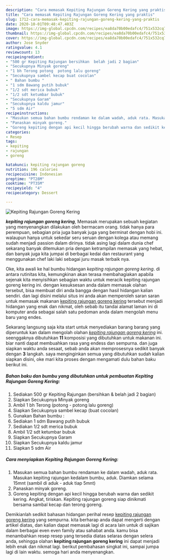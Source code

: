 ```yaml
---
description: "Cara memasak Kepiting Rajungan Goreng Kering yang praktis"
title: "Cara memasak Kepiting Rajungan Goreng Kering yang praktis"
slug: 1712-cara-memasak-kepiting-rajungan-goreng-kering-yang-praktis
date: 2020-10-01T09:48:47.403Z
image: https://img-global.cpcdn.com/recipes/ea8da70b00edafc4/751x532cq70/kepiting-rajungan-goreng-kering-foto-resep-utama.jpg
thumbnail: https://img-global.cpcdn.com/recipes/ea8da70b00edafc4/751x532cq70/kepiting-rajungan-goreng-kering-foto-resep-utama.jpg
cover: https://img-global.cpcdn.com/recipes/ea8da70b00edafc4/751x532cq70/kepiting-rajungan-goreng-kering-foto-resep-utama.jpg
author: Jose Snyder
ratingvalue: 4.1
reviewcount: 13
recipeingredient:
- "500 gr Kepiting Rajungan bersihkan  belah jadi 2 bagian"
- "Secukupnya Minyak goreng"
- "1 bh Terong potong  potong lalu goreng"
- "Secukupnya sambel kecap buat cocolan"
- " Bahan bumbu "
- "1 sdm Bawang putih bubuk"
- "1/2 sdt merica bubuk"
- "1/2 sdt ketumbar bubuk"
- "Secukupnya Garam"
- "Secukupnya kaldu jamur"
- "5 sdm Air"
recipeinstructions:
- "Masukan semua bahan bumbu rendaman ke dalam wadah, aduk rata. Masukan kepiting rajungan kedalam bumbu, aduk. Diamkan selama 15mnt (sambil di aduk - aduk tiap 5mnt)"
- "Panaskan minyak goreng."
- "Goreng kepiting dengan api kecil hingga berubah warna dan sedikit kering. Angkat, tiriskan. Kepiting rajungan goreng siap dinikmati bersama sambal kecap dan terong goreng."
categories:
- Resep
tags:
- kepiting
- rajungan
- goreng

katakunci: kepiting rajungan goreng 
nutrition: 196 calories
recipecuisine: Indonesian
preptime: "PT28M"
cooktime: "PT35M"
recipeyield: "4"
recipecategory: Dessert

---
```



![Kepiting Rajungan Goreng Kering](https://img-global.cpcdn.com/recipes/ea8da70b00edafc4/751x532cq70/kepiting-rajungan-goreng-kering-foto-resep-utama.jpg)

<b><i>kepiting rajungan goreng kering</i></b>, Memasak merupakan sebuah kegiatan yang menyenangkan dilakukan oleh bermacam orang. tidak hanya para perempuan, sebagian pria juga banyak juga yang berminat dengan hobi ini. walaupun hanya untuk sekedar seru seruan dengan kolega atau memang sudah menjadi passion dalam dirinya. tidak asing lagi dalam dunia chef sekarang banyak ditemukan pria dengan ketrampilan memasak yang hebat, dan banyak juga kita jumpai di berbagai kedai dan restaurant yang menggunakan chef laki laki sebagai juru masak terbaik nya.



Oke, kita awali ke hal bumbu hidangan <i>kepiting rajungan goreng kering</i>. di antara rutinitas kita, kemungkinan akan terasa membahagiakan apabila sejenak kita menyisihkan sebagian waktu untuk meracik kepiting rajungan goreng kering ini. dengan kesuksesan anda dalam memasak olahan tersebut, bisa membuat diri anda bangga dengan hasil hidangan kalian sendiri. dan lagi disini melalui situs ini anda akan memperoleh saran saran untuk memasak makanan <u>kepiting rajungan goreng kering</u> tersebut menjadi hidangan yang enak dan nikmat, oleh sebab itu tandai alamat laman ini di komputer anda sebagai salah satu pedoman anda dalam mengolah menu baru yang endes.


Sekarang langsung saja kita start untuk menyediakan barang barang yang diperuntuk kan dalam mengolah olahan <u><i>kepiting rajungan goreng kering</i></u> ini. seenggaknya dibutuhkan <b>11</b> komposisi yang dibutuhkan untuk makanan ini. biar nanti dapat membuahkan rasa yang endess dan sempurna. dan juga siapkan waktu anda sesaat, sebab anda akan memprosesnya sedikit banyak dengan <b>3</b> langkah. saya menginginkan semua yang dibutuhkan sudah kalian siapkan disini, oke mari kita proses dengan mengamati dulu bahan baku berikut ini.

<!--inarticleads1-->

##### Bahan baku dan bumbu yang dibutuhkan untuk pembuatan Kepiting Rajungan Goreng Kering:

1. Sediakan 500 gr Kepiting Rajungan (bersihkan &amp; belah jadi 2 bagian)
1. Siapkan Secukupnya Minyak goreng
1. Ambil 1 bh Terong (potong - potong lalu goreng)
1. Siapkan Secukupnya sambel kecap (buat cocolan)
1. Gunakan  Bahan bumbu :
1. Sediakan 1 sdm Bawang putih bubuk
1. Sediakan 1/2 sdt merica bubuk
1. Ambil 1/2 sdt ketumbar bubuk
1. Siapkan Secukupnya Garam
1. Siapkan Secukupnya kaldu jamur
1. Siapkan 5 sdm Air




<!--inarticleads2-->

##### Cara menyiapkan Kepiting Rajungan Goreng Kering:

1. Masukan semua bahan bumbu rendaman ke dalam wadah, aduk rata. Masukan kepiting rajungan kedalam bumbu, aduk. Diamkan selama 15mnt (sambil di aduk - aduk tiap 5mnt)
1. Panaskan minyak goreng.
1. Goreng kepiting dengan api kecil hingga berubah warna dan sedikit kering. Angkat, tiriskan. Kepiting rajungan goreng siap dinikmati bersama sambal kecap dan terong goreng.




Demikianlah sedikit bahasan hidangan perihal resep <u>kepiting rajungan goreng kering</u> yang sempurna. kita berharap anda dapat mengerti dengan artikel diatas, dan kalian dapat memasak lagi di acara lain untuk di sajikan dalam berbagai even even family atau sahabat anda. kamu bisa menambahkan resep resep yang tersedia diatas selaras dengan selera anda, sehingga olahan <b>kepiting rajungan goreng kering</b> ini dapat menjadi lebih enak dan nikmat lagi. berikut pembahasan singkat ini, sampai jumpa lagi di lain waktu. semoga hari anda menyenangkan.
